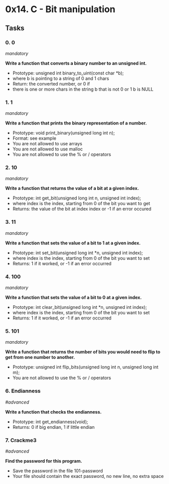 # 0x14. C - Bit manipulation

## Tasks
### 0. 0

*mandatory*

**Write a function that converts a binary number to an unsigned int.**

- Prototype: unsigned int binary_to_uint(const char *b);
- where b is pointing to a string of 0 and 1 chars
- Return: the converted number, or 0 if
- there is one or more chars in the string b that is not 0 or 1
b is NULL


### 1. 1
*mandatory*

**Write a function that prints the binary representation of a number.**

- Prototype: void print_binary(unsigned long int n);
- Format: see example
- You are not allowed to use arrays
- You are not allowed to use malloc
- You are not allowed to use the % or / operators


### 2. 10
*mandatory*

**Write a function that returns the value of a bit at a given index.**

- Prototype: int get_bit(unsigned long int n, unsigned int index);
- where index is the index, starting from 0 of the bit you want to get
- Returns: the value of the bit at index index or -1 if an error occured


### 3. 11
*mandatory*

**Write a function that sets the value of a bit to 1 at a given index.**

- Prototype: int set_bit(unsigned long int *n, unsigned int index);
- where index is the index, starting from 0 of the bit you want to set
- Returns: 1 if it worked, or -1 if an error occurred


### 4. 100
*mandatory*

**Write a function that sets the value of a bit to 0 at a given index.**

- Prototype: int clear_bit(unsigned long int *n, unsigned int index);
- where index is the index, starting from 0 of the bit you want to set
- Returns: 1 if it worked, or -1 if an error occurred


### 5. 101
*mandatory*

**Write a function that returns the number of bits you would need to flip to get from one number to another.**

- Prototype: unsigned int flip_bits(unsigned long int n, unsigned long int m);
- You are not allowed to use the % or / operators


### 6. Endianness
*#advanced*

**Write a function that checks the endianness.**

- Prototype: int get_endianness(void);
- Returns: 0 if big endian, 1 if little endian


### 7. Crackme3
*#advanced*

**Find the password for this program.**

- Save the password in the file 101-password
- Your file should contain the exact password, no new line, no extra space